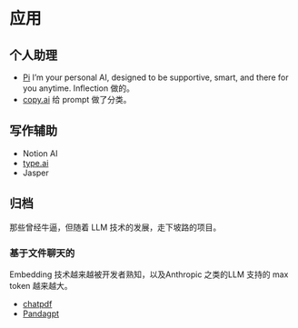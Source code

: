 # 应用

## 个人助理
* [Pi](https://inflection.ai/) I’m your personal AI, designed to be supportive, smart, and there for you anytime. Inflection 做的。
* [copy.ai](https://www.copy.ai/) 给 prompt 做了分类。

## 写作辅助
* Notion AI
* [type.ai](https://type.ai/)
* Jasper

## 归档
那些曾经牛逼，但随着 LLM 技术的发展，走下坡路的项目。

### 基于文件聊天的
Embedding 技术越来越被开发者熟知，以及Anthropic 之类的LLM 支持的 max token 越来越大。
* [chatpdf](https://www.chatpdf.com/)
* [Pandagpt](https://www.pandagpt.io/)
